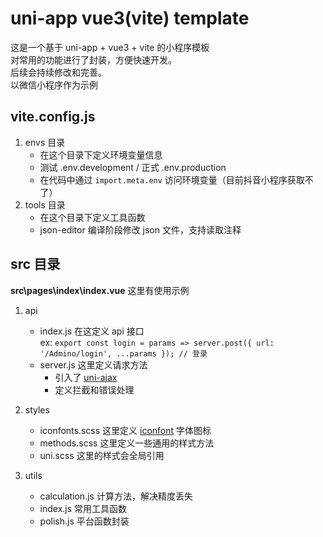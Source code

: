 # uni-app vue3(vite) template

这是一个基于 uni-app + vue3 + vite 的小程序模板  
对常用的功能进行了封装，方便快速开发。  
后续会持续修改和完善。  
以微信小程序作为示例  

## vite.config.js

1. envs 目录
    - 在这个目录下定义环境变量信息
    - 测试 .env.development / 正式 .env.production
    - 在代码中通过 `import.meta.env` 访问环境变量（目前抖音小程序获取不了）
2. tools 目录
    - 在这个目录下定义工具函数
    - json-editor 编译阶段修改 json 文件，支持读取注释

## src 目录

**src\pages\index\index.vue** 这里有使用示例

1. api
    - index.js 在这定义 api 接口  
        ex: `export const login = params => server.post({ url: '/Admino/login', ...params }); // 登录`
    - server.js 这里定义请求方法  
        - 引入了 [uni-ajax](https://uniajax.ponjs.com/)
        - 定义拦截和错误处理
2. styles
    - iconfonts.scss 这里定义 [iconfont](https://www.iconfont.cn/) 字体图标
    - methods.scss 这里定义一些通用的样式方法
    - uni.scss 这里的样式会全局引用

3. utils
    - calculation.js 计算方法，解决精度丢失
    - index.js 常用工具函数
    - polish.js 平台函数封装
